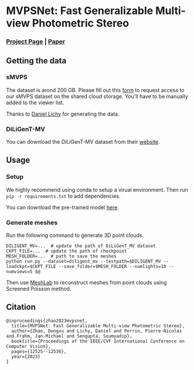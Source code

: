# MVPSNet: Fast Generalizable Multi-view Photometric Stereo

### [Project Page](https://floralzhao.github.io/mvpsnet.github.io/) | [Paper](https://arxiv.org/abs/2305.11167)

## Getting the data
### sMVPS

The dataset is arond 200 GB. Please fill out this [form](https://forms.gle/Yq1YiSGAFnrTYsYE8) to request access to our sMVPS dataset on the shared cloud storage. You'll have to be manually added to the viewer list.

Thanks to [Daniel Lichy](https://www.cs.umd.edu/~dlichy/) for generating the data.

### DiLiGenT-MV
You can download the DiLiGenT-MV dataset from their [website](https://sites.google.com/site/photometricstereodata/mv).

## Usage
### Setup
We highly recommend using conda to setup a virual environment. Then run `pip -r requirements.txt` to add dependencies.

You can download the pre-trained model [here](https://drive.google.com/file/d/1FtAAztfJnHJkHAqElMISYaugMrMFFwfv/view?usp=sharing).
### Generate meshes
Run the following command to generate 3D point clouds.

```
DILIGENT_MV=...  # update the path of DiLiGenT_MV dataset
CKPT_FILE=...  # update the path of checkpoint
MESH_FOLDER=...  # path to save the meshes
python run.py --dataset=diligent_mv --testpath=$DILIGENT_MV --loadckpt=$CKPT_FILE --save_folder=$MESH_FOLDER --numlights=10 --numviews=5 $@ 
```

Then use [MeshLab](https://www.meshlab.net/) to reconstruct meshes from point clouds using Screened Poisson method.


## Citation

```
@inproceedings{zhao2023mvpsnet,
  title={MVPSNet: Fast Generalizable Multi-view Photometric Stereo},
  author={Zhao, Dongxu and Lichy, Daniel and Perrin, Pierre-Nicolas and Frahm, Jan-Michael and Sengupta, Soumyadip},
  booktitle={Proceedings of the IEEE/CVF International Conference on Computer Vision},
  pages={12525--12536},
  year={2023}
}
```
